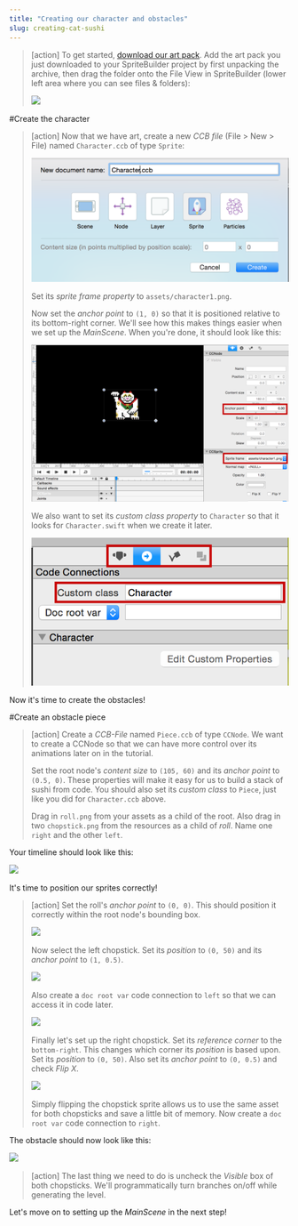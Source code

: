 ```yaml
---
title: "Creating our character and obstacles"
slug: creating-cat-sushi
---
```


> [action]
> To get started, [download our art pack](https://raw.githubusercontent.com/MakeSchool-Tutorials/Sushi-Neko-SpriteBuilder-Swift/master/P2-Creating-Cat-Sushi/assets.zip). Add the art pack you just downloaded to your SpriteBuilder project by first unpacking the archive, then drag the folder onto the File View in SpriteBuilder (lower left area where you can see files & folders):
>
> <!--TODO: MAKE THIS A GIF?-->
> ![](./SpriteBuilder_Assets.png)

#Create the character

> [action]
> Now that we have art, create a new *CCB file* (File > New > File) named `Character.ccb` of type `Sprite`:
>
> ![](./SpriteBuilder_CreateNewSprite.png)
>
> Set its *sprite frame property* to `assets/character1.png`.
>
> Now set the *anchor point* to `(1, 0)` so that it is positioned relative to its bottom-right corner. We'll see how this makes things easier when we set up the *MainScene*. When you're done, it should look like this:
>
> ![](./SpriteBuilder_Cattributes.png)
>
> We also want to set its *custom class property* to `Character` so that it looks for `Character.swift` when we create it later.
>
> ![](./SpriteBuilder_ChangeCustomClass.png)

Now it's time to create the obstacles!

#Create an obstacle piece

> [action] Create a *CCB-File* named `Piece.ccb` of type `CCNode`. We want to create a CCNode so that we can have more control over its animations later on in the tutorial.
>
> Set the root node's *content size* to `(105, 60)` and its *anchor point* to `(0.5, 0)`. These properties will make it easy for us to build a stack of sushi from code. You should also set its *custom class* to `Piece`, just like you did for `Character.ccb` above.
>
> Drag in `roll.png` from your assets as a child of the root. Also drag in two `chopstick.png` from the resources as a child of *roll*. Name one `right` and the other `left`.

Your timeline should look like this:

![](./SpriteBuilder_Piece_Messy.png)

It's time to position our sprites correctly!

> [action]
> Set the roll's *anchor point* to `(0, 0)`. This should position it correctly within the root node's bounding box.
>
> ![](./SpriteBuilder_Piece_Roll.png)
>
> Now select the left chopstick. Set its *position* to `(0, 50)` and its *anchor point* to `(1, 0.5)`.
>
> ![](./SpriteBuilder_Piece_Left.png)
>
> Also create a `doc root var` code connection to `left` so that we can access it in code later.
>
> ![](./SpriteBuilder_Piece_Left_CC.png)
>
> Finally let's set up the right chopstick. Set its *reference corner* to the `bottom-right`. This changes which corner its *position* is based upon. Set its *position* to `(0, 50)`. Also set its *anchor point* to `(0, 0.5)` and check *Flip X*.
>
> ![](./SpriteBuilder_Piece_Right.png)
>
> Simply flipping the chopstick sprite allows us to use the same asset for both chopsticks and save a little bit of memory. Now create a `doc root var` code connection to `right`.

The obstacle should now look like this:

![](./SpriteBuilder_Piece_Finish.png)

> [action]
> The last thing we need to do is uncheck the *Visible* box of both chopsticks. We'll programmatically turn branches on/off while generating the level.

Let's move on to setting up the *MainScene* in the next step!
